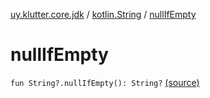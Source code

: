 [uy.klutter.core.jdk](../index.md) / [kotlin.String](index.md) / [nullIfEmpty](.)


# nullIfEmpty

`fun String?.nullIfEmpty(): String?` [(source)](https://github.com/kohesive/klutter/blob/master/core-jdk6/src/main/kotlin/uy/klutter/core/jdk/Strings.kt#L100)


